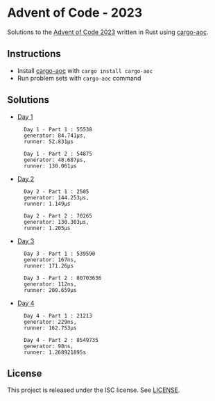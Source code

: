 # Advent of Code - 2023

Solutions to the [Advent of Code 2023](https://adventofcode.com/2023) written in Rust using [cargo-aoc](https://github.com/gobanos/cargo-aoc).

## Instructions

* Install [cargo-aoc](https://github.com/gobanos/cargo-aoc) with `cargo install cargo-aoc`
* Run problem sets with `cargo-aoc` command

## Solutions

* [Day 1](src/day1.rs)
  ```
    Day 1 - Part 1 : 55538
    generator: 84.741µs,
    runner: 52.831µs
    
    Day 1 - Part 2 : 54875
    generator: 48.687µs,
    runner: 130.061µs
  ```
* [Day 2](src/day2.rs)
  ```
    Day 2 - Part 1 : 2505
    generator: 144.253µs,
    runner: 1.149µs
    
    Day 2 - Part 2 : 70265
    generator: 130.303µs,
    runner: 1.205µs
  ```
* [Day 3](src/day3.rs)
  ```
    Day 3 - Part 1 : 539590
    generator: 167ns,
    runner: 171.26µs
    
    Day 3 - Part 2 : 80703636
    generator: 112ns,
    runner: 200.659µs
  ```
* [Day 4](src/day4.rs)
  ```
    Day 4 - Part 1 : 21213
    generator: 229ns,
    runner: 162.753µs
    
    Day 4 - Part 2 : 8549735
    generator: 98ns,
    runner: 1.268921895s
  ```

## License

This project is released under the ISC license. See [LICENSE](LICENSE).

